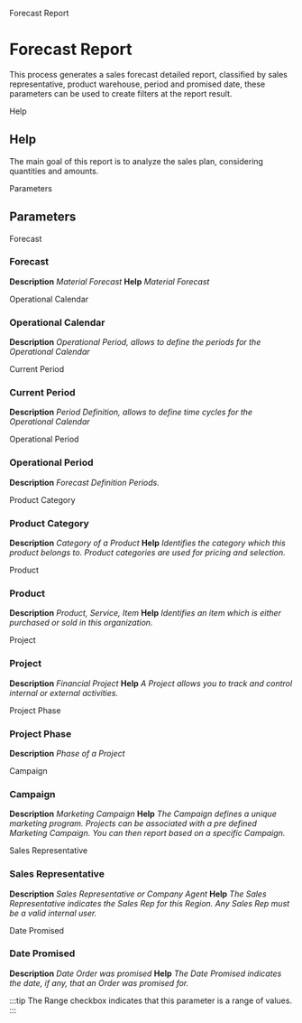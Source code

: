 
Forecast Report
# Forecast Report


This process generates a sales forecast detailed report, classified by sales representative, product warehouse, period and promised date, these parameters can be used to create filters at the report result.

Help
## Help

The main goal of this report is to analyze the sales plan, considering quantities and amounts.

Parameters
## Parameters


Forecast
### Forecast

**Description**
 *Material Forecast*
**Help**
 *Material Forecast*

Operational Calendar
### Operational Calendar

**Description**
 *Operational Period, allows to define the periods for the Operational Calendar*

Current Period
### Current Period

**Description**
 *Period Definition, allows to define time cycles for the Operational Calendar*

Operational Period
### Operational Period

**Description**
 *Forecast Definition Periods.*

Product Category
### Product Category

**Description**
 *Category of a Product*
**Help**
 *Identifies the category which this product belongs to.  Product categories are used for pricing and selection.*

Product
### Product

**Description**
 *Product, Service, Item*
**Help**
 *Identifies an item which is either purchased or sold in this organization.*

Project
### Project

**Description**
 *Financial Project*
**Help**
 *A Project allows you to track and control internal or external activities.*

Project Phase
### Project Phase

**Description**
 *Phase of a Project*

Campaign
### Campaign

**Description**
 *Marketing Campaign*
**Help**
 *The Campaign defines a unique marketing program.  Projects can be associated with a pre defined Marketing Campaign.  You can then report based on a specific Campaign.*

Sales Representative
### Sales Representative

**Description**
 *Sales Representative or Company Agent*
**Help**
 *The Sales Representative indicates the Sales Rep for this Region.  Any Sales Rep must be a valid internal user.*

Date Promised
### Date Promised

**Description**
 *Date Order was promised*
**Help**
 *The Date Promised indicates the date, if any, that an Order was promised for.*

:::tip
The Range checkbox indicates that this parameter is a range of values.
:::